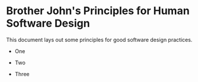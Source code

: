 # Brother John's Principles for Human Software Design
This document lays out some principles for good software design practices.

* One

* Two

* Three
